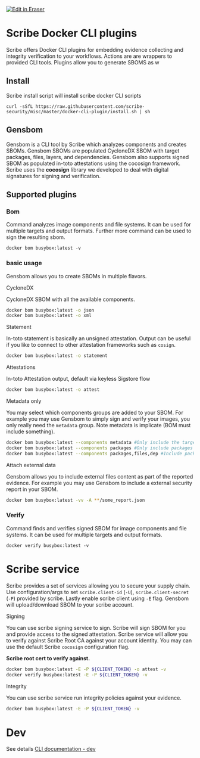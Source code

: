 <p><a target="_blank" href="https://app.eraser.io/workspace/WkIxq1m9TeVu9dbw03sY" id="edit-in-eraser-github-link"><img alt="Edit in Eraser" src="https://firebasestorage.googleapis.com/v0/b/second-petal-295822.appspot.com/o/images%2Fgithub%2FOpen%20in%20Eraser.svg?alt=media&amp;token=968381c8-a7e7-472a-8ed6-4a6626da5501"></a></p>

# Scribe Docker CLI plugins
Scribe offers Docker CLI plugins for embedding evidence collecting and integrity verification to your workflows. 
Actions are are wrappers to provided CLI tools.
Plugins allow you to generate SBOMS as w

## Install
Scribe install script will install scribe docker CLI scripts 

```
curl -sSfL https://raw.githubusercontent.com/scribe-security/misc/master/docker-cli-plugin/install.sh | sh
```
## Gensbom
Gensbom is a CLI tool by Scribe which analyzes components and creates SBOMs. 
Gensbom SBOMs are populated CycloneDX SBOM with target packages, files, layers, and dependencies. 
Gensbom also supports signed SBOM as populated in-toto attestations using the cocosign framework. Scribe uses the **cocosign** library we developed to deal with digital signatures for signing and verification.

## Supported plugins
### Bom
Command analyzes image components and file systems. 
It can be used for multiple targets and output formats. 
Further more command can be used to sign the resulting sbom.

```
docker bom busybox:latest -v
```
### basic usage
Gensbom allows you to create SBOMs in multiple flavors.

 CycloneDX 

CycloneDX SBOM with all the available components.

```bash
docker bom busybox:latest -o json
docker bom busybox:latest -o xml
```
 Statement 

In-toto statement is basically an unsigned attestation.
Output can be useful if you like to connect to other attestation frameworks such as `cosign`.

```bash
docker bom busybox:latest -o statement
```
 Attestations 

In-toto Attestation output, default via keyless Sigstore flow 

```bash
docker bom busybox:latest -o attest
```
 Metadata only 

You may select which components groups are added to your SBOM.
For example you may use Gensbom to simply sign and verify your images, you only really need the `metadata` group.
Note metadata is implicate (BOM must include something).

```bash
docker bom busybox:latest --components metadata #Only include the target metadata
docker bom busybox:latest --components packages #Only include packages
docker bom busybox:latest --components packages,files,dep #Include packages files and there related relationship.
```
 Attach external data 

Gensbom allows you to include external files content as part of the reported evidence.
For example you may use Gensbom to include a external security report in your SBOM.

```bash
docker bom busybox:latest -vv -A **/some_report.json
```
### Verify
Command finds and verifies signed SBOM for image components and file systems. 
It can be used for multiple targets and output formats.

```
docker verify busybox:latest -v
```
# Scribe service
Scribe provides a set of services allowing you to secure your supply chain. 
Use configuration/args to set `scribe.client-id` (`-U`), `scribe.client-secret` (`-P`) provided by scribe.
Lastly enable scribe client using `-E` flag.
Gensbom will upload/download SBOM to your scribe account.

 Signing 

You can use scribe signing service to sign.
Scribe will sign SBOM for you and provide access to the signed attestation.
Scribe service will allow you to verify against Scribe Root CA against your account identity.
You may can use the default Scribe `cocosign` configuration flag.

**Scribe root cert <TBD public link> to verify against.**

```bash
docker bom busybox:latest -E -P ${CLIENT_TOKEN} -o attest -v
docker verify busybox:latest -E -P ${CLIENT_TOKEN} -v
```
 Integrity 

You can use scribe service run integrity policies against your evidence.

```bash
docker bom busybox:latest -E -P ${CLIENT_TOKEN} -v
```
# Dev
See details [﻿CLI documentation - dev](docs/dev) 



<!--- Eraser file: https://app.eraser.io/workspace/WkIxq1m9TeVu9dbw03sY --->